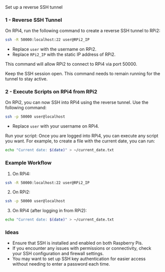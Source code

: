 Set up a reverse SSH tunnel

### 1 - Reverse SSH Tunnel
On RPi4, run the following command to create a reverse SSH tunnel to RPi2:
```bash
ssh -R 50000:localhost:22 user@RPi2_IP
```
   - Replace `user` with the username on RPi2.
   - Replace `RPi2_IP` with the static IP address of RPi2. 

This command will allow RPi2 to connect to RPi4 via port 50000.

Keep the SSH session open. This command needs to remain running for the tunnel to stay active. 

### 2 - Execute Scripts on RPi4 from RPi2
On RPi2, you can now SSH into RPi4 using the reverse tunnel. Use the following command:
```bash
ssh -p 50000 user@localhost
```
   - Replace `user` with your username on RPi4.

Run your script: Once you are logged into RPi4, you can execute any script you want. For example, to create a file with the current date, you can run:
```bash
echo "Current date: $(date)" > ~/current_date.txt
```

### Example Workflow
1. On RPi4:
```bash
ssh -R 50000:localhost:22 user@RPi2_IP
```

2. On RPi2:
```bash
ssh -p 50000 user@localhost
```

3. On RPi4 (after logging in from RPi2):
```bash
echo "Current date: $(date)" > ~/current_date.txt
   ```

### Ideas 
- Ensure that SSH is installed and enabled on both Raspberry Pis.
- If you encounter any issues with permissions or connectivity, check your SSH configuration and firewall settings.
- You may want to set up SSH key authentication for easier access without needing to enter a password each time.

